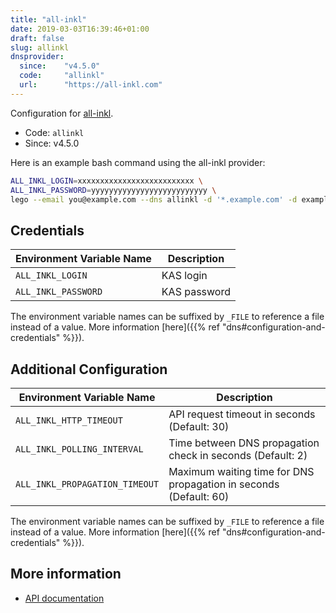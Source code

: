 ```yaml
---
title: "all-inkl"
date: 2019-03-03T16:39:46+01:00
draft: false
slug: allinkl
dnsprovider:
  since:    "v4.5.0"
  code:     "allinkl"
  url:      "https://all-inkl.com"
---
```


<!-- THIS DOCUMENTATION IS AUTO-GENERATED. PLEASE DO NOT EDIT. -->
<!-- providers/dns/allinkl/allinkl.toml -->
<!-- THIS DOCUMENTATION IS AUTO-GENERATED. PLEASE DO NOT EDIT. -->


Configuration for [all-inkl](https://all-inkl.com).


<!--more-->

- Code: `allinkl`
- Since: v4.5.0


Here is an example bash command using the all-inkl provider:

```bash
ALL_INKL_LOGIN=xxxxxxxxxxxxxxxxxxxxxxxxxx \
ALL_INKL_PASSWORD=yyyyyyyyyyyyyyyyyyyyyyyyyy \
lego --email you@example.com --dns allinkl -d '*.example.com' -d example.com run
```




## Credentials

| Environment Variable Name | Description |
|-----------------------|-------------|
| `ALL_INKL_LOGIN` | KAS login |
| `ALL_INKL_PASSWORD` | KAS password |

The environment variable names can be suffixed by `_FILE` to reference a file instead of a value.
More information [here]({{% ref "dns#configuration-and-credentials" %}}).


## Additional Configuration

| Environment Variable Name | Description |
|--------------------------------|-------------|
| `ALL_INKL_HTTP_TIMEOUT` | API request timeout in seconds (Default: 30) |
| `ALL_INKL_POLLING_INTERVAL` | Time between DNS propagation check in seconds (Default: 2) |
| `ALL_INKL_PROPAGATION_TIMEOUT` | Maximum waiting time for DNS propagation in seconds (Default: 60) |

The environment variable names can be suffixed by `_FILE` to reference a file instead of a value.
More information [here]({{% ref "dns#configuration-and-credentials" %}}).




## More information

- [API documentation](https://kasapi.kasserver.com/dokumentation/phpdoc/index.html)

<!-- THIS DOCUMENTATION IS AUTO-GENERATED. PLEASE DO NOT EDIT. -->
<!-- providers/dns/allinkl/allinkl.toml -->
<!-- THIS DOCUMENTATION IS AUTO-GENERATED. PLEASE DO NOT EDIT. -->
